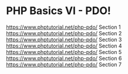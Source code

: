 # PHP Basics VI -  PDO!

https://www.phptutorial.net/php-pdo/ Section 1
https://www.phptutorial.net/php-pdo/ Section 2
https://www.phptutorial.net/php-pdo/ Section 3
https://www.phptutorial.net/php-pdo/ Section 4
https://www.phptutorial.net/php-pdo/ Section 5
https://www.phptutorial.net/php-pdo/ Section 6
https://www.phptutorial.net/php-pdo/ Section 7



